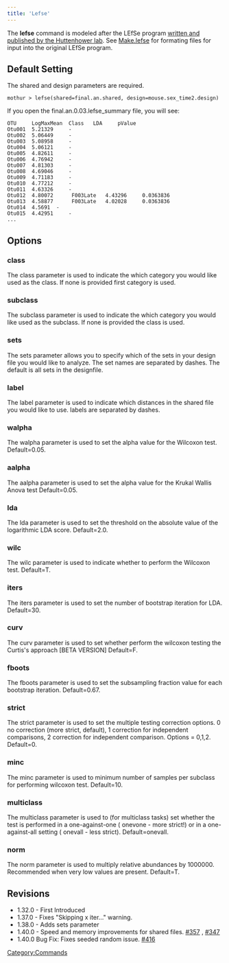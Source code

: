 ```yaml
---
title: 'Lefse'
---
```

The **lefse** command is modeled after the LEfSe program [written and
published by the Huttenhower
lab](http://genomebiology.biomedcentral.com/articles/10.1186/gb-2011-12-6-r60).
See [ Make.lefse](Make.lefse) for formating files for input
into the original LEfSe program.

## Default Setting

The shared and design parameters are required.

    mothur > lefse(shared=final.an.shared, design=mouse.sex_time2.design)

If you open the final.an.0.03.lefse\_summary file, you will see:

    OTU     LogMaxMean  Class   LDA     pValue
    Otu001  5.21329     -
    Otu002  5.06449     -
    Otu003  5.08958     -
    Otu004  5.06121     -
    Otu005  4.82611     -
    Otu006  4.76942     -
    Otu007  4.81303     -
    Otu008  4.69046     -
    Otu009  4.71183     -
    Otu010  4.77212     -
    Otu011  4.63326     -
    Otu012  4.80072      F003Late   4.43296     0.0363836
    Otu013  4.58877      F003Late   4.02028     0.0363836
    Otu014  4.5691  -
    Otu015  4.42951     -
    ...

## Options

### class

The class parameter is used to indicate the which category you would
like used as the class. If none is provided first category is used.

### subclass

The subclass parameter is used to indicate the which category you would
like used as the subclass. If none is provided the class is used.

### sets

The sets parameter allows you to specify which of the sets in your
design file you would like to analyze. The set names are separated by
dashes. The default is all sets in the designfile.

### label

The label parameter is used to indicate which distances in the shared
file you would like to use. labels are separated by dashes.

### walpha

The walpha parameter is used to set the alpha value for the Wilcoxon
test. Default=0.05.

### aalpha

The aalpha parameter is used to set the alpha value for the Krukal
Wallis Anova test Default=0.05.

### lda

The lda parameter is used to set the threshold on the absolute value of
the logarithmic LDA score. Default=2.0.

### wilc

The wilc parameter is used to indicate whether to perform the Wilcoxon
test. Default=T.

### iters

The iters parameter is used to set the number of bootstrap iteration for
LDA. Default=30.

### curv

The curv parameter is used to set whether perform the wilcoxon testing
the Curtis\'s approach \[BETA VERSION\] Default=F.

### fboots

The fboots parameter is used to set the subsampling fraction value for
each bootstrap iteration. Default=0.67.

### strict

The strict parameter is used to set the multiple testing correction
options. 0 no correction (more strict, default), 1 correction for
independent comparisons, 2 correction for independent comparison.
Options = 0,1,2. Default=0.

### minc

The minc parameter is used to minimum number of samples per subclass for
performing wilcoxon test. Default=10.

### multiclass

The multiclass parameter is used to (for multiclass tasks) set whether
the test is performed in a one-against-one ( onevone - more strict!) or
in a one-against-all setting ( onevall - less strict). Default=onevall.

### norm

The norm parameter is used to multiply relative abundances by 1000000.
Recommended when very low values are present. Default=T.

## Revisions

-   1.32.0 - First Introduced
-   1.37.0 - Fixes \"Skipping x iter\...\" warning.
-   1.38.0 - Adds sets parameter
-   1.40.0 - Speed and memory improvements for shared files.
    [\#357](https://github.com/mothur/mothur/issues/357) ,
    [\#347](https://github.com/mothur/mothur/issues/347)
-   1.40.0 Bug Fix: Fixes seeded random issue.
    [\#416](https://github.com/mothur/mothur/issues/416)

[Category:Commands](Category:Commands)
